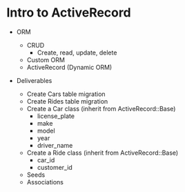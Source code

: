 # Intro to ActiveRecord
* ORM
  * CRUD
    * Create, read, update, delete
  * Custom ORM
  * ActiveRecord (Dynamic ORM)


* Deliverables
  * Create Cars table migration
  * Create Rides table migration
  * Create a Car class (inherit from ActiveRecord::Base)
    * license_plate
    * make
    * model
    * year
    * driver_name
  * Create a Ride class (inherit from ActiveRecord::Base)
    * car_id
    * customer_id
  * Seeds
  * Associations
